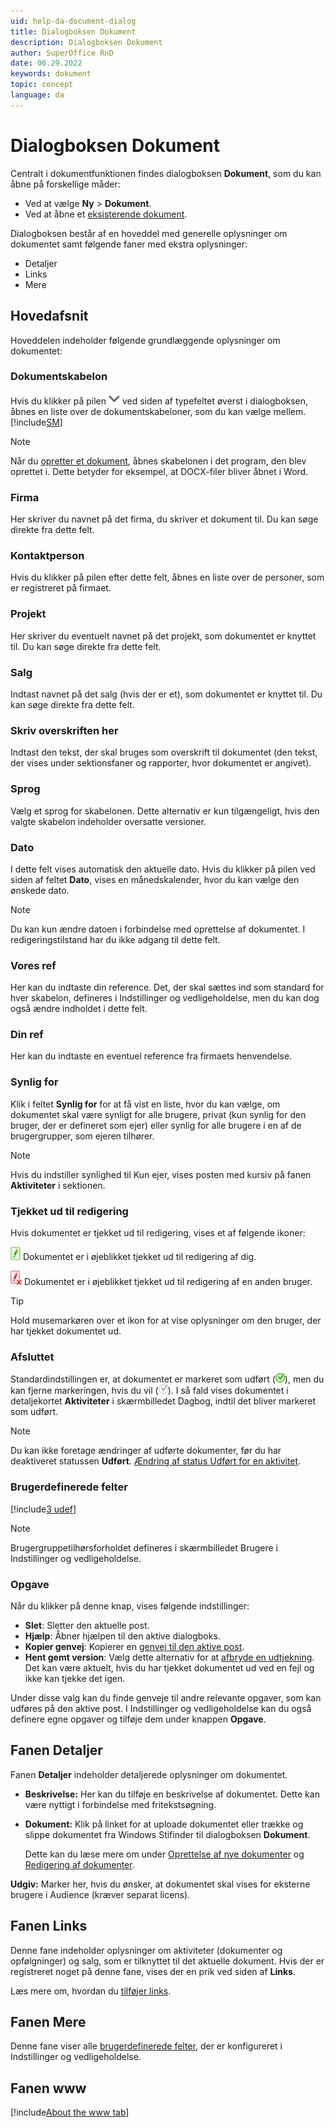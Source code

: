 ```yaml
---
uid: help-da-document-dialog
title: Dialogboksen Dokument
description: Dialogboksen Dokument
author: SuperOffice RnD
date: 06.29.2022
keywords: dokument
topic: concept
language: da
---
```


# Dialogboksen Dokument

Centralt i dokumentfunktionen findes dialogboksen **Dokument**, som du kan åbne på forskellige måder:

* Ved at vælge **Ny** > **Dokument**.
* Ved at åbne et [eksisterende dokument][1].

Dialogboksen består af en hoveddel med generelle oplysninger om dokumentet samt følgende faner med ekstra oplysninger:

* Detaljer
* Links
* Mere

## Hovedafsnit

Hoveddelen indeholder følgende grundlæggende oplysninger om dokumentet:

### Dokumentskabelon

Hvis du klikker på pilen ![ikon][img1] ved siden af typefeltet øverst i dialogboksen, åbnes en liste over de dokumentskabeloner, som du kan vælge mellem. [!include[SM](../../../learn/includes/are-defined-sm.md)]

> [!NOTE]
> Når du [opretter et dokument][5], åbnes skabelonen i det program, den blev oprettet i. Dette betyder for eksempel, at DOCX-filer bliver åbnet i Word.

### Firma

Her skriver du navnet på det firma, du skriver et dokument til. Du kan søge direkte fra dette felt.

### Kontaktperson

Hvis du klikker på pilen efter dette felt, åbnes en liste over de personer, som er registreret på firmaet.

### Projekt

Her skriver du eventuelt navnet på det projekt, som dokumentet er knyttet til. Du kan søge direkte fra dette felt.

### Salg

Indtast navnet på det salg (hvis der er et), som dokumentet er knyttet til. Du kan søge direkte fra dette felt.

### Skriv overskriften her

Indtast den tekst, der skal bruges som overskrift til dokumentet (den tekst, der vises under sektionsfaner og rapporter, hvor dokumentet er angivet).

### Sprog

Vælg et sprog for skabelonen. Dette alternativ er kun tilgængeligt, hvis den valgte skabelon indeholder oversatte versioner.

### Dato

I dette felt vises automatisk den aktuelle dato. Hvis du klikker på pilen ved siden af feltet **Dato**, vises en månedskalender, hvor du kan vælge den ønskede dato.

> [!NOTE]
> Du kan kun ændre datoen i forbindelse med oprettelse af dokumentet. I redigeringstilstand har du ikke adgang til dette felt.

### Vores ref

Her kan du indtaste din reference. Det, der skal sættes ind som standard for hver skabelon, defineres i Indstillinger og vedligeholdelse, men du kan dog også ændre indholdet i dette felt.

### Din ref

Her kan du indtaste en eventuel reference fra firmaets henvendelse.

### Synlig for

Klik i feltet **Synlig for** for at få vist en liste, hvor du kan vælge, om dokumentet skal være synligt for alle brugere, privat (kun synlig for den bruger, der er defineret som ejer) eller synlig for alle brugere i en af de brugergrupper, som ejeren tilhører.

> [!NOTE]
> Hvis du indstiller synlighed til Kun ejer, vises posten med kursiv på fanen **Aktiviteter** i sektionen.

### Tjekket ud til redigering

Hvis dokumentet er tjekket ud til redigering, vises et af følgende ikoner:

![ikon][img2] Dokumentet er i øjeblikket tjekket ud til redigering af dig.

![ikon][img3] Dokumentet er i øjeblikket tjekket ud til redigering af en anden bruger.

> [!TIP]
> Hold musemarkøren over et ikon for at vise oplysninger om den bruger, der har tjekket dokumentet ud.

### Afsluttet

Standardindstillingen er, at dokumentet er markeret som udført (![ikon][img4]), men du kan fjerne markeringen, hvis du vil (![ikon][img5]). I så fald vises dokumentet i detaljekortet **Aktiviteter** i skærmbilledet Dagbog, indtil det bliver markeret som udført.

> [!NOTE]
> Du kan ikke foretage ændringer af udførte dokumenter, før du har deaktiveret statussen **Udført**. [Ændring af status Udført for en aktivitet][7].

### Brugerdefinerede felter

[!include[3 udef](../../../learn/includes/more-udef.md)]

> [!NOTE]
> Brugergruppetilhørsforholdet defineres i skærmbilledet Brugere i Indstillinger og vedligeholdelse.

### Opgave

Når du klikker på denne knap, vises følgende indstillinger:

* **Slet**: Sletter den aktuelle post.
* **Hjælp**: Åbner hjælpen til den aktive dialogboks.
* **Kopier genvej**: Kopierer en [genvej til den aktive post][9].
* **Hent gemt version**: Vælg dette alternativ for at [afbryde en udtjekning][4]. Det kan være aktuelt, hvis du har tjekket dokumentet ud ved en fejl og ikke kan tjekke det igen.

Under disse valg kan du finde genveje til andre relevante opgaver, som kan udføres på den aktive post. I Indstillinger og vedligeholdelse kan du også definere egne opgaver og tilføje dem under knappen **Opgave**.

## Fanen Detaljer

Fanen **Detaljer** indeholder detaljerede oplysninger om dokumentet.

* **Beskrivelse:** Her kan du tilføje en beskrivelse af dokumentet. Dette kan være nyttigt i forbindelse med fritekstsøgning.

* **Dokument:** Klik på linket for at uploade dokumentet eller trække og slippe dokumentet fra Windows Stifinder til dialogboksen **Dokument**.

    Dette kan du læse mere om under [Oprettelse af nye dokumenter][5] og [Redigering af dokumenter][1].

**Udgiv:** Marker her, hvis du ønsker, at dokumentet skal vises for eksterne brugere i Audience (kræver separat licens).

## Fanen Links

Denne fane indeholder oplysninger om aktiviteter (dokumenter og opfølgninger) og salg, som er tilknyttet til det aktuelle dokument. Hvis der er registreret noget på denne fane, vises der en prik ved siden af **Links**.

Læs mere om, hvordan du [tilføjer links][2].

## Fanen Mere

Denne fane viser alle [brugerdefinerede felter][3], der er konfigureret i Indstillinger og vedligeholdelse.

## Fanen www

[!include[About the www tab](../../../learn/includes/www-tab.md)]

<!-- Referenced links -->
[1]: ../edit.md
[4]: ../lock.md
[5]: ../create.md
[7]: ../../../diary/learn/change-completed-status.md
[9]: ../../../onsite/win-client/learn/creating-shortcuts-to-entries-in-crm.md
[2]: ../../../diary/learn/linking-documents-to-follow-ups.md
[3]: ../../../custom-objects/learn/udef.md

<!-- Referenced images -->
[img1]: ../../../../../common/icons/dropdown-icon.png
[img2]: ../../../../media/icons/document-lock-editing.png
[img3]: ../../../../media/icons/document-lock-locked.png
[img4]: ../../../../media/icons/followup-completed-small.png
[img5]: ../../../../media/icons/followup-not-completed-small.png
